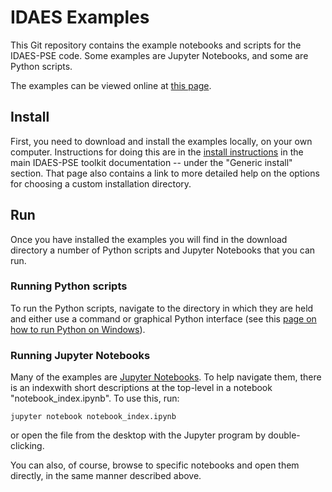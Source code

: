 # IDAES Examples

This Git repository contains the example notebooks and scripts for
the IDAES-PSE code. Some examples are Jupyter Notebooks, and
some are Python scripts.

The examples can be viewed online at 
[this page](https://examples-pse.readthedocs.io/).

## Install

First, you need to download and install the examples locally, on your own computer.
Instructions for doing this are in the
[install instructions](https://idaes-pse.readthedocs.io/en/stable/install/index.html)
in the main IDAES-PSE toolkit documentation -- under the "Generic install"
section. That page also contains a link to more detailed help on the
options for choosing a custom installation directory.

## Run

Once you have installed the examples you will find in the download
directory a number of Python scripts and Jupyter Notebooks that you
can run.

### Running Python scripts

To run the Python scripts, navigate to the directory in which they
are held and either use a command or graphical Python interface (see this 
[page on how to run Python on Windows](https://docs.python.org/3/faq/windows.html)).

### Running Jupyter Notebooks

Many of the examples are [Jupyter Notebooks](https://jupyter.org).
To help navigate them, there is an indexwith short descriptions
at the top-level in a notebook "notebook_index.ipynb". To use this, run:

	jupyter notebook notebook_index.ipynb

or open the file from the desktop with the Jupyter program by double-clicking.

You can also, of course, browse to specific notebooks and open them directly, in the same manner described above.
